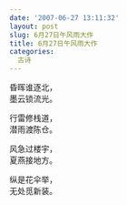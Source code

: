 ```yaml
---
date: '2007-06-27 13:11:32'
layout: post
slug: 6月27日午风雨大作
title: 6月27日午风雨大作
categories:
  古诗
---
```

昏晖谁逐北，  
墨云锁流光。

行雷修栈道，  
潜雨渡陈仓。

风急过楼宇，  
夏燕接地方。

纵是花伞举，  
无处觅新装。
